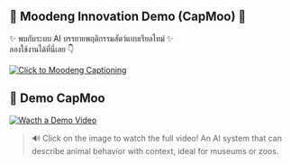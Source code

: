 ## 🚀 Moodeng Innovation Demo (CapMoo) 🦛

✨ พบกับระบบ AI บรรยายพฤติกรรมสัตว์แบบเรียลไทม์ ✨  
ลองใช้งานได้ที่นี่เลย 👇  

[![Click to Moodeng Captioning](https://img.shields.io/badge/🦛_ทดลองใช้ระบบ_CAPMOO-5cb85c?style=for-the-badge)](https://capmoo-innovation.streamlit.app/)

## 🎥 Demo CapMoo

[![Wacth a Demo Video](https://img.shields.io/badge/▶️_ดูวิดีโอสาธิต-CapMoo-blue?style=for-the-badge)](./Cap-Moo-Demo.mp4)


> 🔊 Click on the image to watch the full video! 
> An AI system that can describe animal behavior with context, ideal for museums or zoos.



